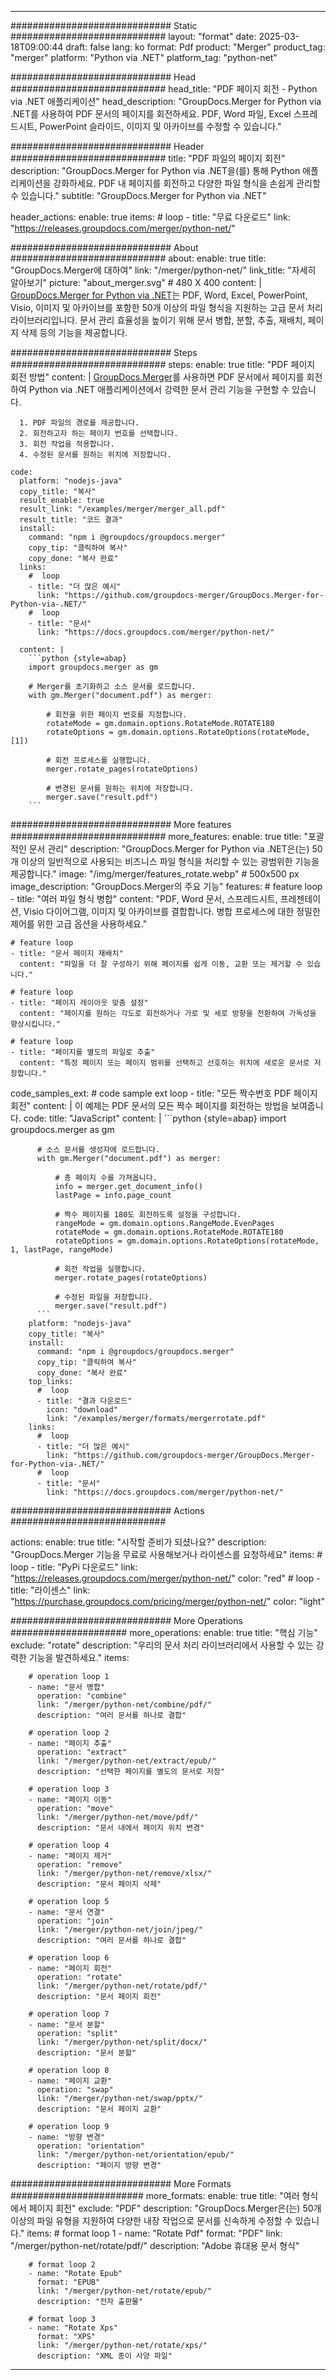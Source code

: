 
---
############################# Static ############################
layout: "format"
date:  2025-03-18T09:00:44
draft: false
lang: ko
format: Pdf
product: "Merger"
product_tag: "merger"
platform: "Python via .NET"
platform_tag: "python-net"

############################# Head ############################
head_title: "PDF 페이지 회전 - Python via .NET 애플리케이션"
head_description: "GroupDocs.Merger for Python via .NET를 사용하여 PDF 문서의 페이지를 회전하세요. PDF, Word 파일, Excel 스프레드시트, PowerPoint 슬라이드, 이미지 및 아카이브를 수정할 수 있습니다."

############################# Header ############################
title: "PDF 파일의 페이지 회전" 
description: "GroupDocs.Merger for Python via .NET을(를) 통해 Python 애플리케이션을 강화하세요. PDF 내 페이지를 회전하고 다양한 파일 형식을 손쉽게 관리할 수 있습니다."
subtitle: "GroupDocs.Merger for Python via .NET" 

header_actions:
  enable: true
  items:
    #  loop
    - title: "무료 다운로드"
      link: "https://releases.groupdocs.com/merger/python-net/"
      
############################# About ############################
about:
    enable: true
    title: "GroupDocs.Merger에 대하여"
    link: "/merger/python-net/"
    link_title: "자세히 알아보기"
    picture: "about_merger.svg" # 480 X 400
    content: |
       [GroupDocs.Merger for Python via .NET](/merger/python-net/)는 PDF, Word, Excel, PowerPoint, Visio, 이미지 및 아카이브를 포함한 50개 이상의 파일 형식을 지원하는 고급 문서 처리 라이브러리입니다. 문서 관리 효율성을 높이기 위해 문서 병합, 분할, 추출, 재배치, 페이지 삭제 등의 기능을 제공합니다.

############################# Steps ############################
steps:
    enable: true
    title: "PDF 페이지 회전 방법"
    content: |
      [GroupDocs.Merger](/merger/python-net/)를 사용하면 PDF 문서에서 페이지를 회전하여 Python via .NET 애플리케이션에서 강력한 문서 관리 기능을 구현할 수 있습니다.
      
      1. PDF 파일의 경로를 제공합니다.
      2. 회전하고자 하는 페이지 번호를 선택합니다.
      3. 회전 작업을 적용합니다.
      4. 수정된 문서를 원하는 위치에 저장합니다.
   
    code:
      platform: "nodejs-java"
      copy_title: "복사"
      result_enable: true
      result_link: "/examples/merger/merger_all.pdf"
      result_title: "코드 결과"
      install:
        command: "npm i @groupdocs/groupdocs.merger"
        copy_tip: "클릭하여 복사"
        copy_done: "복사 완료"
      links:
        #  loop
        - title: "더 많은 예시"
          link: "https://github.com/groupdocs-merger/GroupDocs.Merger-for-Python-via-.NET/"
        #  loop
        - title: "문서"
          link: "https://docs.groupdocs.com/merger/python-net/"
          
      content: |
        ```python {style=abap}
        import groupdocs.merger as gm

        # Merger를 초기화하고 소스 문서를 로드합니다.
        with gm.Merger("document.pdf") as merger:
            
            # 회전을 위한 페이지 번호를 지정합니다.
            rotateMode = gm.domain.options.RotateMode.ROTATE180
            rotateOptions = gm.domain.options.RotateOptions(rotateMode, [1])

            # 회전 프로세스를 실행합니다.
            merger.rotate_pages(rotateOptions)

            # 변경된 문서를 원하는 위치에 저장합니다.
            merger.save("result.pdf")
        ```            

############################# More features ############################
more_features:
  enable: true
  title: "포괄적인 문서 관리"
  description: "GroupDocs.Merger for Python via .NET은(는) 50개 이상의 일반적으로 사용되는 비즈니스 파일 형식을 처리할 수 있는 광범위한 기능을 제공합니다."
  image: "/img/merger/features_rotate.webp" # 500x500 px
  image_description: "GroupDocs.Merger의 주요 기능"
  features:
    # feature loop
    - title: "여러 파일 형식 병합"
      content: "PDF, Word 문서, 스프레드시트, 프레젠테이션, Visio 다이어그램, 이미지 및 아카이브를 결합합니다. 병합 프로세스에 대한 정밀한 제어를 위한 고급 옵션을 사용하세요."

    # feature loop
    - title: "문서 페이지 재배치"
      content: "파일을 더 잘 구성하기 위해 페이지를 쉽게 이동, 교환 또는 제거할 수 있습니다."

    # feature loop
    - title: "페이지 레이아웃 맞춤 설정"
      content: "페이지를 원하는 각도로 회전하거나 가로 및 세로 방향을 전환하여 가독성을 향상시킵니다."

    # feature loop
    - title: "페이지를 별도의 파일로 추출"
      content: "특정 페이지 또는 페이지 범위를 선택하고 선호하는 위치에 새로운 문서로 저장합니다."
      
  code_samples_ext:
    # code sample ext loop
    - title: "모든 짝수번호 PDF 페이지 회전"
      content: |
        이 예제는 PDF 문서의 모든 짝수 페이지를 회전하는 방법을 보여줍니다.
      code:
        title: "JavaScript"
        content: |
          ```python {style=abap}
          import groupdocs.merger as gm
          
          # 소스 문서를 생성자에 로드합니다.
          with gm.Merger("document.pdf") as merger:
            
              # 총 페이지 수를 가져옵니다.
              info = merger.get_document_info()
              lastPage = info.page_count

              # 짝수 페이지를 180도 회전하도록 설정을 구성합니다.
              rangeMode = gm.domain.options.RangeMode.EvenPages
              rotateMode = gm.domain.options.RotateMode.ROTATE180
              rotateOptions = gm.domain.options.RotateOptions(rotateMode, 1, lastPage, rangeMode)
          
              # 회전 작업을 실행합니다.
              merger.rotate_pages(rotateOptions)

              # 수정된 파일을 저장합니다.
              merger.save("result.pdf")
          ```
        platform: "nodejs-java"
        copy_title: "복사"
        install:
          command: "npm i @groupdocs/groupdocs.merger"
          copy_tip: "클릭하여 복사"
          copy_done: "복사 완료"
        top_links:
          #  loop
          - title: "결과 다운로드"
            icon: "download"
            link: "/examples/merger/formats/mergerrotate.pdf"
        links:
          #  loop
          - title: "더 많은 예시"
            link: "https://github.com/groupdocs-merger/GroupDocs.Merger-for-Python-via-.NET/"
          #  loop
          - title: "문서"
            link: "https://docs.groupdocs.com/merger/python-net/"
            

            


############################# Actions ############################

actions:
  enable: true
  title: "시작할 준비가 되셨나요?"
  description: "GroupDocs.Merger 기능을 무료로 사용해보거나 라이센스를 요청하세요"
  items:
    #  loop
    - title: "PyPi 다운로드"
      link: "https://releases.groupdocs.com/merger/python-net/"
      color: "red"
        #  loop
    - title: "라이센스"
      link: "https://purchase.groupdocs.com/pricing/merger/python-net/"
      color: "light"


############################# More Operations #####################
more_operations:
    enable: true
    title: "핵심 기능"
    exclude: "rotate"
    description: "우리의 문서 처리 라이브러리에서 사용할 수 있는 강력한 기능을 발견하세요."
    items: 
          
        # operation loop 1
        - name: "문서 병합"
          operation: "combine"
          link: "/merger/python-net/combine/pdf/"
          description: "여러 문서를 하나로 결합"

        # operation loop 2
        - name: "페이지 추출"
          operation: "extract"
          link: "/merger/python-net/extract/epub/"
          description: "선택한 페이지를 별도의 문서로 저장"

        # operation loop 3
        - name: "페이지 이동"
          operation: "move"
          link: "/merger/python-net/move/pdf/"
          description: "문서 내에서 페이지 위치 변경"

        # operation loop 4
        - name: "페이지 제거"
          operation: "remove"
          link: "/merger/python-net/remove/xlsx/"
          description: "문서 페이지 삭제"

        # operation loop 5
        - name: "문서 연결"
          operation: "join"
          link: "/merger/python-net/join/jpeg/"
          description: "여러 문서를 하나로 결합"

        # operation loop 6
        - name: "페이지 회전"
          operation: "rotate"
          link: "/merger/python-net/rotate/pdf/"
          description: "문서 페이지 회전"

        # operation loop 7
        - name: "문서 분할"
          operation: "split"
          link: "/merger/python-net/split/docx/"
          description: "문서 분할"

        # operation loop 8
        - name: "페이지 교환"
          operation: "swap"
          link: "/merger/python-net/swap/pptx/"
          description: "문서 페이지 교환"

        # operation loop 9
        - name: "방향 변경"
          operation: "orientation"
          link: "/merger/python-net/orientation/epub/"
          description: "페이지 방향 변경"
          
        
          
############################# More Formats ########################
more_formats:
    enable: true
    title: "여러 형식에서 페이지 회전"
    exclude: "PDF"
    description: "GroupDocs.Merger은(는) 50개 이상의 파일 유형을 지원하여 다양한 내장 작업으로 문서를 신속하게 수정할 수 있습니다."
    items: 
        # format loop 1
        - name: "Rotate Pdf"
          format: "PDF"
          link: "/merger/python-net/rotate/pdf/"
          description: "Adobe 휴대용 문서 형식"

        # format loop 2
        - name: "Rotate Epub"
          format: "EPUB"
          link: "/merger/python-net/rotate/epub/"
          description: "전자 출판물"

        # format loop 3
        - name: "Rotate Xps"
          format: "XPS"
          link: "/merger/python-net/rotate/xps/"
          description: "XML 종이 사양 파일"


---